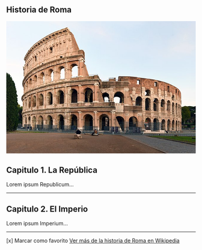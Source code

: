 
## Historia de Roma
![image](./images/Coliseo.jpg)

## Capitulo 1. La República
Lorem ipsum Republicum...

---

## Capitulo 2. El Imperio
Lorem ipsum Imperium...

---
[x] Marcar como favorito
[Ver más de la historia de Roma en Wikipedia](https://es.wikipedia.org/wiki/Roma)
